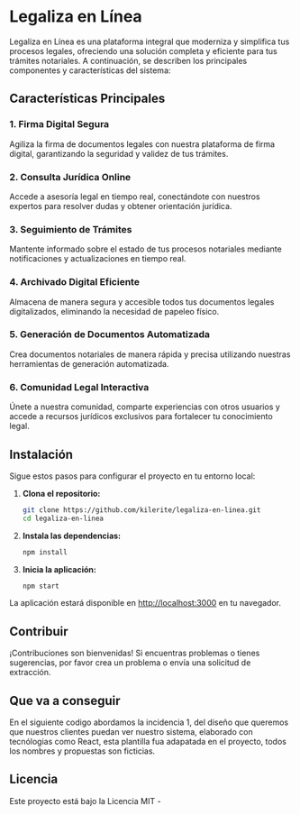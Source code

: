 # Legaliza en Línea

Legaliza en Línea es una plataforma integral que moderniza y simplifica tus procesos legales, ofreciendo una solución completa y eficiente para tus trámites notariales. A continuación, se describen los principales componentes y características del sistema:

## Características Principales

### 1. Firma Digital Segura
Agiliza la firma de documentos legales con nuestra plataforma de firma digital, garantizando la seguridad y validez de tus trámites.

### 2. Consulta Jurídica Online
Accede a asesoría legal en tiempo real, conectándote con nuestros expertos para resolver dudas y obtener orientación jurídica.

### 3. Seguimiento de Trámites
Mantente informado sobre el estado de tus procesos notariales mediante notificaciones y actualizaciones en tiempo real.

### 4. Archivado Digital Eficiente
Almacena de manera segura y accesible todos tus documentos legales digitalizados, eliminando la necesidad de papeleo físico.

### 5. Generación de Documentos Automatizada
Crea documentos notariales de manera rápida y precisa utilizando nuestras herramientas de generación automatizada.

### 6. Comunidad Legal Interactiva
Únete a nuestra comunidad, comparte experiencias con otros usuarios y accede a recursos jurídicos exclusivos para fortalecer tu conocimiento legal.

## Instalación

Sigue estos pasos para configurar el proyecto en tu entorno local:

1. **Clona el repositorio:**
    ```bash
    git clone https://github.com/kilerite/legaliza-en-linea.git
    cd legaliza-en-linea
    ```

2. **Instala las dependencias:**
    ```bash
    npm install
    ```

3. **Inicia la aplicación:**
    ```bash
    npm start
    ```

La aplicación estará disponible en [http://localhost:3000](http://localhost:3000) en tu navegador.


## Contribuir

¡Contribuciones son bienvenidas! Si encuentras problemas o tienes sugerencias, por favor crea un problema o envía una solicitud de extracción.


## Que va a conseguir

En el siguiente codigo abordamos la incidencia 1, del diseño que queremos que nuestros clientes puedan ver nuestro sistema, elaborado con tecnólogias como React, esta plantilla fua adapatada en el proyecto, todos los nombres y propuestas son ficticias. 

## Licencia

Este proyecto está bajo la Licencia MIT -